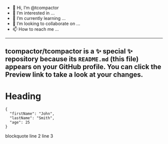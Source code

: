 - 👋 Hi, I’m @tcompactor
- 👀 I’m interested in ...
- 🌱 I’m currently learning ...
- 💞️ I’m looking to collaborate on ...
- 📫 How to reach me ...

---
tcompactor/tcompactor is a ✨ special ✨ repository because its `README.md` (this file) appears on your GitHub profile.
You can click the Preview link to take a look at your changes.
---


# Heading
```
{
  "firstName": "John",
  "lastName": "Smith",
  "age": 25
}
```
>>>
 blockquote
 line 2
 line 3
>>> 
